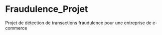 # Fraudulence_Projet
Projet de détection de transactions fraudulence pour une entreprise de e-commerce

